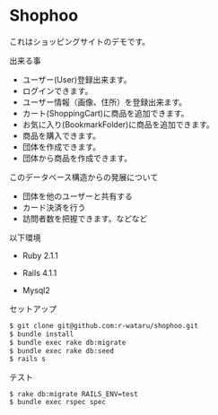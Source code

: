 # Shophoo

これはショッピングサイトのデモです。

出来る事

* ユーザー(User)登録出来ます。
* ログインできます。
* ユーザー情報（画像、住所）を登録出来ます。
* カート(ShoppingCart)に商品を追加できます。
* お気に入り(BookmarkFolder)に商品を追加できます。
* 商品を購入できます。
* 団体を作成できます。
* 団体から商品を作成できます。

このデータベース構造からの発展について

* 団体を他のユーザーと共有する
* カード決済を行う
* 訪問者数を把握できます。などなど

以下環境

* Ruby 2.1.1

* Rails 4.1.1

* Mysql2

セットアップ

```sh
$ git clone git@github.com:r-wataru/shophoo.git
$ bundle install
$ bundle exec rake db:migrate
$ bundle exec rake db:seed
$ rails s
```

テスト

```
$ rake db:migrate RAILS_ENV=test
$ bundle exec rspec spec
```
